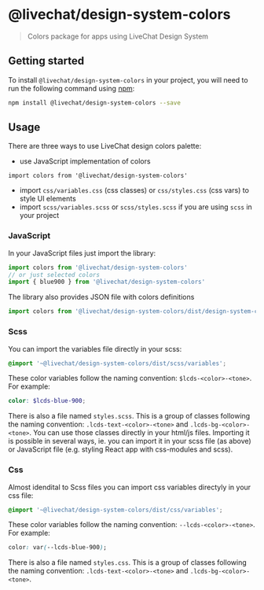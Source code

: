 # @livechat/design-system-colors

> Colors package for apps using LiveChat Design System

## Getting started

To install `@livechat/design-system-colors` in your project, you will need to run the following
command using [npm](https://www.npmjs.com/):

```bash
npm install @livechat/design-system-colors --save
```

## Usage

There are three ways to use LiveChat design colors palette:
- use JavaScript implementation of colors
```
import colors from '@livechat/design-system-colors'
```
- import `css/variables.css` (css classes) or `css/styles.css` (css vars) to style UI elements
- import `scss/variables.scss` or `scss/styles.scss` if you are using `scss` in your project

### JavaScript

In your JavaScript files just import the library:

```js
import colors from '@livechat/design-system-colors'
// or just selected colors
import { blue900 } from '@livechat/design-system-colors'
```

The library also provides JSON file with colors definitions
```js
import colors from '@livechat/design-system-colors/dist/design-system-colors.json'
```

### Scss

You can import the variables file directly in your scss:

```scss
@import '~@livechat/design-system-colors/dist/scss/variables';
```

These color variables follow the naming convention: `$lcds-<color>-<tone>`.
For example:

```scss
color: $lcds-blue-900;
```

There is also a file named `styles.scss`. This is a group of classes following the naming convention: `.lcds-text-<color>-<tone>` and `.lcds-bg-<color>-<tone>`. You can use those classes directly in your html/js files. Importing it is possible in several ways, ie. you can import it in your scss file (as above) or JavaScript file (e.g. styling React app with css-modules and scss).

### Css

Almost idendital to Scss files you can import css variables directyly in your css file:

```scss
@import '~@livechat/design-system-colors/dist/css/variables';
```

These color variables follow the naming convention: `--lcds-<color>-<tone>`.
For example:

```css
color: var(--lcds-blue-900);
```

There is also a file named `styles.css`. This is a group of classes following the naming convention: `.lcds-text-<color>-<tone>` and `.lcds-bg-<color>-<tone>`.
